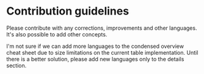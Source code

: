 # Contribution guidelines

Please contribute with any corrections, improvements and other languages. It's also possible to add other concepts.

I'm not sure if we can add more languages to the condensed overview cheat sheet due to size limitations on the current table implementation. Until there is a better solution, please add new languages only to the details section.